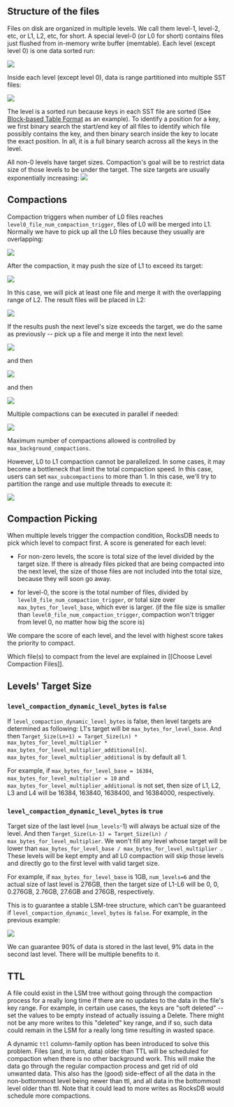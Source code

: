 ## Structure of the files
Files on disk are organized in multiple levels. We call them level-1, level-2, etc, or L1, L2, etc, for short. A special level-0 (or L0 for short) contains files just flushed from in-memory write buffer (memtable). Each level (except level 0) is one data sorted run:

![](https://github.com/facebook/rocksdb/blob/gh-pages-old/pictures/level_structure.png)

Inside each level (except level 0), data is range partitioned into multiple SST files:

![](https://github.com/facebook/rocksdb/blob/gh-pages-old/pictures/level_files.png)

The level is a sorted run because keys in each SST file are sorted (See [Block-based Table Format](https://github.com/facebook/rocksdb/wiki/Rocksdb-BlockBasedTable-Format) as an example). To identify a position for a key, we first binary search the start/end key of all files to identify which file possibly contains the key, and then binary search inside the key to locate the exact position. In all, it is a full binary search across all the keys in the level.

All non-0 levels have target sizes. Compaction's goal will be to restrict data size of those levels to be under the target. The size targets are usually exponentially increasing:
![](https://github.com/facebook/rocksdb/blob/gh-pages-old/pictures/level_targets.png)

## Compactions
Compaction triggers when number of L0 files reaches `level0_file_num_compaction_trigger`, files of L0 will be merged into L1. Normally we have to pick up all the L0 files because they usually are overlapping:

![](https://github.com/facebook/rocksdb/blob/gh-pages-old/pictures/pre_l0_compaction.png)

After the compaction, it may push the size of L1 to exceed its target:

![](https://github.com/facebook/rocksdb/blob/gh-pages-old/pictures/post_l0_compaction.png)

In this case, we will pick at least one file and merge it with the overlapping range of L2. The result files will be placed in L2:

![](https://github.com/facebook/rocksdb/blob/gh-pages-old/pictures/pre_l1_compaction.png)

If the results push the next level's size exceeds the target, we do the same as previously -- pick up a file and merge it into the next level:

![](https://github.com/facebook/rocksdb/blob/gh-pages-old/pictures/post_l1_compaction.png)

and then

![](https://github.com/facebook/rocksdb/blob/gh-pages-old/pictures/pre_l2_compaction.png) 

and then

![](https://github.com/facebook/rocksdb/blob/gh-pages-old/pictures/post_l2_compaction.png) 

Multiple compactions can be executed in parallel if needed:

![](https://github.com/facebook/rocksdb/blob/gh-pages-old/pictures/multi_thread_compaction.png)

Maximum number of compactions allowed is controlled by `max_background_compactions`.

However, L0 to L1 compaction cannot be parallelized. In some cases, it may become a bottleneck that limit the total compaction speed. In this case, users can set `max_subcompactions` to more than 1. In this case, we'll try to partition the range and use multiple threads to execute it:

![](https://github.com/facebook/rocksdb/blob/gh-pages-old/pictures/subcompaction.png)

## Compaction Picking
When multiple levels trigger the compaction condition, RocksDB needs to pick which level to compact first. A score is generated for each level:

* For non-zero levels, the score is total size of the level divided by the target size. If there is already files picked that are being compacted into the next level, the size of those files are not included into the total size, because they will soon go away.

* for level-0, the score is the total number of files, divided by `level0_file_num_compaction_trigger`, or total size over `max_bytes_for_level_base`, which ever is larger. (if the file size is smaller than `level0_file_num_compaction_trigger`, compaction won't trigger from level 0, no matter how big the score is)

We compare the score of each level, and the level with highest score takes the priority to compact.

Which file(s) to compact from the level are explained in [[Choose Level Compaction Files]].

## Levels' Target Size
### `level_compaction_dynamic_level_bytes` is `false`
If `level_compaction_dynamic_level_bytes` is false, then level targets are determined as following: L1's target will be `max_bytes_for_level_base`. And then `Target_Size(Ln+1) = Target_Size(Ln) * max_bytes_for_level_multiplier * max_bytes_for_level_multiplier_additional[n]`. `max_bytes_for_level_multiplier_additional` is by default all 1.

For example, if `max_bytes_for_level_base = 16384`, `max_bytes_for_level_multiplier = 10` and `max_bytes_for_level_multiplier_additional` is not set, then size of L1, L2, L3 and L4 will be 16384, 163840, 1638400, and 16384000, respectively.  

### `level_compaction_dynamic_level_bytes` is `true`
Target size of the last level (`num_levels`-1) will always be actual size of the level. And then `Target_Size(Ln-1) = Target_Size(Ln) / max_bytes_for_level_multiplier`. We won't fill any level whose target will be lower than `max_bytes_for_level_base / max_bytes_for_level_multiplier `. These levels will be kept empty and all L0 compaction will skip those levels and directly go to the first level with valid target size.

For example, if `max_bytes_for_level_base` is 1GB, `num_levels=6` and the actual size of last level is 276GB, then the target size of L1-L6 will be 0, 0, 0.276GB, 2.76GB, 27.6GB and 276GB, respectively.

This is to guarantee a stable LSM-tree structure, which can't be guaranteed if `level_compaction_dynamic_level_bytes` is `false`. For example, in the previous example:

![](https://github.com/facebook/rocksdb/blob/gh-pages-old/pictures/dynamic_level.png)

We can guarantee 90% of data is stored in the last level, 9% data in the second last level. There will be multiple benefits to it. 

## TTL
A file could exist in the LSM tree without going through the compaction process for a really long time if there are no updates to the data in the file's key range. For example, in certain use cases, the keys are "soft deleted" -- set the values to be empty instead of actually issuing a Delete. There might not be any more writes to this "deleted" key range, and if so, such data could remain in the LSM for a really long time resulting in wasted space.

A dynamic `ttl` column-family option has been introduced to solve this problem. Files (and, in turn, data) older than TTL will be scheduled for compaction when there is no other background work. This will make the data go through the regular compaction process and get rid of old unwanted data.
This also has the (good) side-effect of all the data in the non-bottommost level being newer than ttl, and all data in the bottommost level older than ttl. Note that it could lead to more writes as RocksDB would schedule more compactions.
